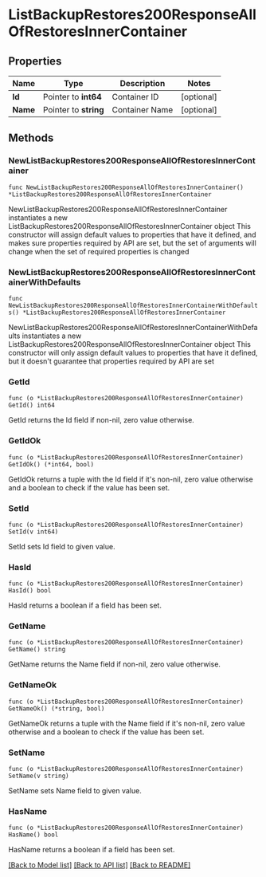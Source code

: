 # ListBackupRestores200ResponseAllOfRestoresInnerContainer

## Properties

Name | Type | Description | Notes
------------ | ------------- | ------------- | -------------
**Id** | Pointer to **int64** | Container ID | [optional] 
**Name** | Pointer to **string** | Container Name | [optional] 

## Methods

### NewListBackupRestores200ResponseAllOfRestoresInnerContainer

`func NewListBackupRestores200ResponseAllOfRestoresInnerContainer() *ListBackupRestores200ResponseAllOfRestoresInnerContainer`

NewListBackupRestores200ResponseAllOfRestoresInnerContainer instantiates a new ListBackupRestores200ResponseAllOfRestoresInnerContainer object
This constructor will assign default values to properties that have it defined,
and makes sure properties required by API are set, but the set of arguments
will change when the set of required properties is changed

### NewListBackupRestores200ResponseAllOfRestoresInnerContainerWithDefaults

`func NewListBackupRestores200ResponseAllOfRestoresInnerContainerWithDefaults() *ListBackupRestores200ResponseAllOfRestoresInnerContainer`

NewListBackupRestores200ResponseAllOfRestoresInnerContainerWithDefaults instantiates a new ListBackupRestores200ResponseAllOfRestoresInnerContainer object
This constructor will only assign default values to properties that have it defined,
but it doesn't guarantee that properties required by API are set

### GetId

`func (o *ListBackupRestores200ResponseAllOfRestoresInnerContainer) GetId() int64`

GetId returns the Id field if non-nil, zero value otherwise.

### GetIdOk

`func (o *ListBackupRestores200ResponseAllOfRestoresInnerContainer) GetIdOk() (*int64, bool)`

GetIdOk returns a tuple with the Id field if it's non-nil, zero value otherwise
and a boolean to check if the value has been set.

### SetId

`func (o *ListBackupRestores200ResponseAllOfRestoresInnerContainer) SetId(v int64)`

SetId sets Id field to given value.

### HasId

`func (o *ListBackupRestores200ResponseAllOfRestoresInnerContainer) HasId() bool`

HasId returns a boolean if a field has been set.

### GetName

`func (o *ListBackupRestores200ResponseAllOfRestoresInnerContainer) GetName() string`

GetName returns the Name field if non-nil, zero value otherwise.

### GetNameOk

`func (o *ListBackupRestores200ResponseAllOfRestoresInnerContainer) GetNameOk() (*string, bool)`

GetNameOk returns a tuple with the Name field if it's non-nil, zero value otherwise
and a boolean to check if the value has been set.

### SetName

`func (o *ListBackupRestores200ResponseAllOfRestoresInnerContainer) SetName(v string)`

SetName sets Name field to given value.

### HasName

`func (o *ListBackupRestores200ResponseAllOfRestoresInnerContainer) HasName() bool`

HasName returns a boolean if a field has been set.


[[Back to Model list]](../README.md#documentation-for-models) [[Back to API list]](../README.md#documentation-for-api-endpoints) [[Back to README]](../README.md)


